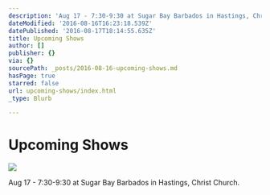 ```yaml
---
description: 'Aug 17 - 7:30-9:30 at Sugar Bay Barbados in Hastings, Christ Church.'
dateModified: '2016-08-16T16:23:18.539Z'
datePublished: '2016-08-17T18:14:55.635Z'
title: Upcoming Shows
author: []
publisher: {}
via: {}
sourcePath: _posts/2016-08-16-upcoming-shows.md
hasPage: true
starred: false
url: upcoming-shows/index.html
_type: Blurb

---
```

# Upcoming Shows
![](https://the-grid-user-content.s3-us-west-2.amazonaws.com/37d2ee22-1247-4d02-8f3c-0a7b7282be97.jpg)

Aug 17 - 7:30-9:30 at Sugar Bay Barbados in Hastings, Christ Church.